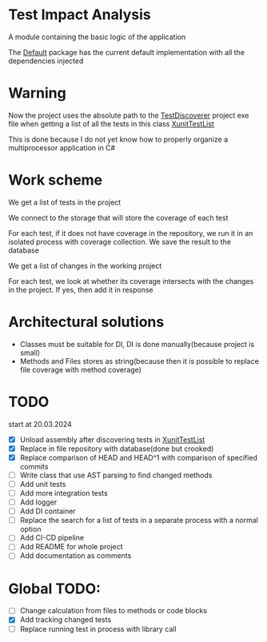# Test Impact Analysis

A module containing the basic logic of the application

The [Default](./Default) package has the current default implementation with all the dependencies injected

# Warning

Now the project uses the absolute path to the [TestDiscoverer](../TestDiscoverer) project exe file when getting a list of all the tests in this class [XunitTestList](./Tests/Impl/XunitTestList.cs)

This is done because I do not yet know how to properly organize a multiprocessor application in C#

# Work scheme

We get a list of tests in the project

We connect to the storage that will store the coverage of each test

For each test, if it does not have coverage in the repository, we run it in an isolated process with coverage collection. We save the result to the database

We get a list of changes in the working project

For each test, we look at whether its coverage intersects with the changes in the project. If yes, then add it in response

# Architectural solutions

- Classes must be suitable for DI, DI is done manually(because project is small)
- Methods and Files stores as string(because then it is possible to replace file coverage with method coverage)

# TODO

start at 20.03.2024

- [x] Unload assembly after discovering tests in [XunitTestList](./Tests/Impl/XunitTestList.cs)
- [x] Replace in file repository with database(done but crooked)
- [x] Replace comparison of HEAD and HEAD^1 with comparison of specified commits
- [ ] Write class that use AST parsing to find changed methods
- [ ] Add unit tests
- [ ] Add more integration tests
- [ ] Add logger
- [ ] Add DI container
- [ ] Replace the search for a list of tests in a separate process with a normal option
- [ ] Add CI-CD pipeline
- [ ] Add README for whole project
- [ ] Add documentation as comments

# Global TODO:

- [ ] Change calculation from files to methods or code blocks
- [x] Add tracking changed tests
- [ ] Replace running test in process with library call
